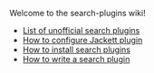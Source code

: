 Welcome to the search-plugins wiki!

* [List of unofficial search plugins](wiki/Unofficial-search-plugins)
* [How to configure Jackett plugin](wiki/How-to-configure-Jackett-plugin)
* [How to install search plugins](wiki/Install-search-plugins)
* [How to write a search plugin](wiki/How-to-write-a-search-plugin)
